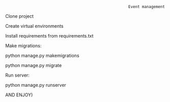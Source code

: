                                                           Event management

Clone project

Create virtual environments

Install requirements from requirements.txt

Make migrations:

python manage.py makemigrations

python manage.py migrate

Run server:

python manage.py runserver   

AND ENJOY)
